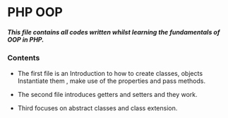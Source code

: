 
# PHP OOP
##### This file contains all codes written whilst learning the fundamentals of  OOP in PHP.

### Contents

* The first file is an Introduction to how to create classes, objects Instantiate them , make use of the properties and pass methods. 
 
* The second file introduces getters and setters and  they work.
 
* Third focuses on  abstract classes and class extension.




 